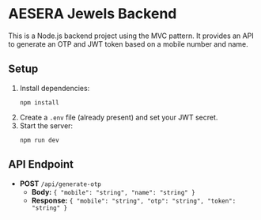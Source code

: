 # AESERA Jewels Backend

This is a Node.js backend project using the MVC pattern. It provides an API to generate an OTP and JWT token based on a mobile number and name.

## Setup

1. Install dependencies:
   ```
   npm install
   ```
2. Create a `.env` file (already present) and set your JWT secret.
3. Start the server:
   ```
   npm run dev
   ```

## API Endpoint

- **POST** `/api/generate-otp`
  - **Body:** `{ "mobile": "string", "name": "string" }`
  - **Response:** `{ "mobile": "string", "otp": "string", "token": "string" }`

